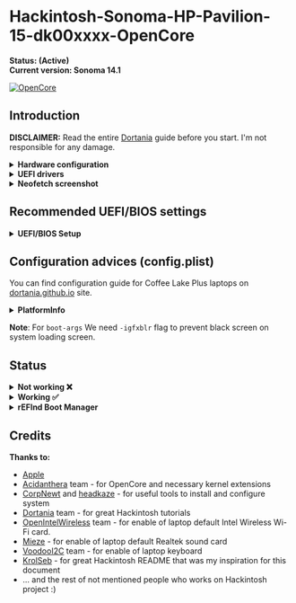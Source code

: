 
# Hackintosh-Sonoma-HP-Pavilion-15-dk00xxxx-OpenCore


**Status: (Active)** <br>
**Current version: Sonoma 14.1**

[![OpenCore](https://img.shields.io/badge/OpenCore-0.9.7-blue.svg)](https://github.com/acidanthera/OpenCorePkg)

## Introduction

**DISCLAIMER:**
Read the entire [Dortania](https://dortania.github.io/OpenCore-Install-Guide) guide before you start. I'm not responsible for any damage.

<details>

<summary>
    <strong>Hardware configuration</strong>
</summary>

### **HP Pavilion Gaming 15-**dk0047nl

[![HP](https://img.shields.io/badge/HP-Specs-red.svg)](https://support.hp.com/us-en/product/details/hp-pavilion-gaming-15-dk0000-laptop-pc/model/31330968) [![OpenCore](https://img.shields.io/badge/HP-Support-blue.svg)](https://support.hp.com/us-en/drivers/hp-pavilion-gaming-15-dk0000-laptop-pc/model/31330968/)


 | Component       | Manufacturer and model                                | Additional description           |
 | --------------- | ----------------------------------------------------- | -------------------------------- |
 | CPU             | Intel Core i7-9750H (9th gen - Coffee Lake Plus)      |                                  |
 | GPU             | Intel Graphics UHD 630                                |                                  |
 | External GPU    | NVIDIA GeForce GTX 1650 Graphics 4 GB GDDR5           | Disabled via SSDT                |
 | Screen          | 15.6" FHD IPS anti-glare (1920 x 1080)                |                                  |
 | RAM             | 16 GB DDR4 2667 MHz                                   |                               |
 | SSD Primary     | Sabrent M.2 NVME|Disk for Windows macOS and SysLinuxOS|       
 | SSD Secondary   | SanDisk SSD PLUS 480GB SATA| SysLinuxOS and Debian    |
 | Audio           | Realtek ALC285                                        |                                  |
 | Wireless        | Intel Wireless AC 3168NGW                             |                                  |
 | LAN             | Realtek RTL8168/8111 PCI-E Gigabit Ethernet Adapter   |                                  |
 | SD card reader  | Alcor Micro AU6625 PCI-E                              | Not working
 | BIOS version    | F.63                                                  |                                  |

</details>  


<details>
<summary>
    <strong>UEFI drivers</strong>
</summary>

|     Driver      | Version           |
| :-------------: | :---------------: |
| HfsPlus.efi | OpenCorePkg 0.9.7 |
| OpenCanopy.efi  | OpenCorePkg 0.9.7 |
| OpenRuntime.efi | OpenCorePkg 0.9.7 |

</details>

<details>
<summary>
    <strong>Neofetch screenshot</strong>
</summary>

<img src="https://github.com/fconidi/Hackintosh-Sonoma-HP-Pavilion-15-dk00xxxx-OpenCore/blob/main/neofetch.png" alt="Neofetch screenshot" width="100%"/>

</details>

## Recommended UEFI/BIOS settings

<details>  
<summary>
    <strong>UEFI/BIOS Setup</strong>
</summary>

<summary>
    <strong>Security</strong>
</summary>

- `Intel Software Guard Extensions (SGX) -> Disabled`
- `TPM Device -> Disabled`

<summary>
    <strong>Configuration</strong>
</summary>

- `Virtualization Technology -> Enabled`
- `Hyper-Threading -> Enabled`

<summary>
    <strong>Boot Options</strong>
</summary>

- `Legacy Support -> Disabled`
- `Secure Boot -> Disabled`

</details>


## Configuration advices (config.plist)

You can find configuration guide for Coffee Lake Plus laptops on [dortania.github.io](https://dortania.github.io/OpenCore-Install-Guide/config-laptop.plist/coffee-lake-plus.html#starting-point) site.


</details>

<details>
<summary>
    <strong>PlatformInfo</strong>
</summary>

    Automatic -> True
    CustomMemory -> False
    UpdateDataHub -> True
    UpdateNVRAM -> True
    UpdateSMBIOS -> True
    UpdateSMBIOSMode -> Create
    UseRawUuidEncoding -> False

- **Generic**
  - `AdviseWindows -> False`
  - `MaxBIOSVersion -> False`
  - `ProcessorType -> 0`
  - `ROM -> 11223344 5566`
  - `SpoofVendor -> True`
  - `SystemMemoryStatus -> Auto`

 **Note**: You need to generate your own values for `SystemProductName`, `SystemSerialNumber`, `MLB` and `SystemUUID` using [GenSMBIOS](https://github.com/corpnewt/GenSMBIOS).
 I'm using SMBIOS for MacBookPro16.4, in MacOS Ventura MacBookPro16.1.

</details>

   **Note**: For `boot-args` We need `-igfxblr` flag to prevent black screen on system loading screen.


## Status

<details>  
<summary>
    <strong>Not working ❌</strong>
</summary>
    
- `SD Card Reader`

</details>


<details>  
<summary>
    <strong>Working ✅</strong>
</summary>

- `App Store`
- `Audio` - Realtek ALC285 with sound keys (F7 and F8)
- `Brightness Keys` 
- `Battery` (management, percentage and actual work time)
- `Bluetooth and Wi-Fi` - Intel Wireless-AC 3168NGW
- `CPU power management / performance`
- `Ethernet port` - Realtek RTL8168/8111
- `Keyboard`
- `IGPU Intel UHD 630`
- `Internal microphone`
- `SATA SSD / NVMe support`
- `Shutdown / Reboot functions`
- `Sleep/Wake` 
- `Speakers and headphones combo jack`
- `System updates` 
- `Touchpad`
- `USB Ports`
- `Web camera`
- `iMessage`
- `FaceTime`
- `iTunes Store`
  
</details>



<details>  
<summary>
    <strong>rEFInd Boot Manager </strong>
</summary>

I use 4 different operating systems on my laptop (macOS, Windows 11, SysLinuxOS, Debian)
and it's necessary for me to select proper system to work on every boot.
So I decided to use rEFInd Boot Manager
</details>

## Credits

<summary>
    <strong>Thanks to:</strong>
</summary>

- [Apple](https://www.apple.com) 
- [Acidanthera](https://github.com/acidanthera) team - for OpenCore and necessary kernel extensions
- [CorpNewt](https://github.com/corpnewt) and [headkaze](https://github.com/headkaze/Hackintool) - for useful tools to install and configure system
- [Dortania](https://github.com/dortania) team - for great Hackintosh tutorials
- [OpenIntelWireless](https://github.com/OpenIntelWireless) team - for enable of laptop default Intel Wireless Wi-Fi card.
- [Mieze](https://github.com/Mieze/RTL8111_driver_for_OS_X/releases) - for enable of laptop default Realtek sound card
- [VoodooI2C](https://github.com/VoodooI2C) team - for enable of laptop keyboard
- [KrolSeb](https://github.com/KrolSeb) -  for great Hackintosh README that was my inspiration for this document
- ... and the rest of not mentioned people who works on Hackintosh project :)
